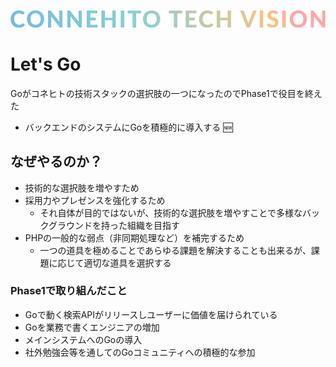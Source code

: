![Connehito Tech Vision](../image/txt_tech.png)

# Let's Go
Goがコネヒトの技術スタックの選択肢の一つになったのでPhase1で役目を終えた

* バックエンドのシステムにGoを積極的に導入する :new:


## なぜやるのか？

* 技術的な選択肢を増やすため
* 採用力やプレゼンスを強化するため
  * それ自体が目的ではないが、技術的な選択肢を増やすことで多様なバックグラウンドを持った組織を目指す
* PHPの一般的な弱点（非同期処理など）を補完するため
  * 一つの道具を極めることであらゆる課題を解決することも出来るが、課題に応じて適切な道具を選択する

### Phase1で取り組んだこと

* Goで動く検索APIがリリースしユーザーに価値を届けられている
* Goを業務で書くエンジニアの増加
* メインシステムへのGoの導入
* 社外勉強会等を通してのGoコミュニティへの積極的な参加
